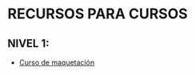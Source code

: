 # RECURSOS PARA CURSOS

## NIVEL 1:
* [Curso de maquetación](https://github.com/zenx5/academia-recursos/tree/curso/maquetacion-level-1)
